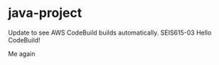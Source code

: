 # java-project
Update to see AWS CodeBuild builds automatically.
SEIS615-03 Hello CodeBuild!

Me again

